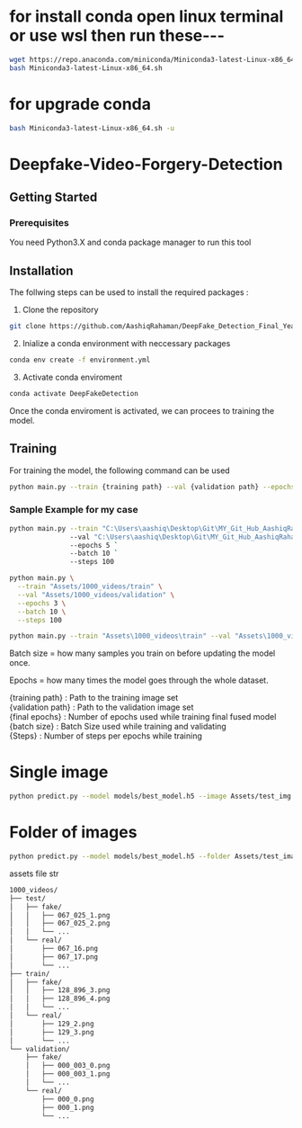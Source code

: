 # for install conda open linux terminal or use wsl then run these---
```bash
wget https://repo.anaconda.com/miniconda/Miniconda3-latest-Linux-x86_64.sh
bash Miniconda3-latest-Linux-x86_64.sh
```
# for upgrade conda 
```bash
bash Miniconda3-latest-Linux-x86_64.sh -u
```


# Deepfake-Video-Forgery-Detection 
## Getting Started
### Prerequisites
You need Python3.X and conda package manager to run this tool

## Installation
The follwing steps can be used to install the required packages :
1. Clone the repository 
```bash
git clone https://github.com/AashiqRahaman/DeepFake_Detection_Final_Year_College_Project
```
2. Inialize a conda environment with neccessary packages 
```bash
conda env create -f environment.yml
```
3. Activate conda enviroment 
```bash
conda activate DeepFakeDetection
```
Once the conda enviroment is activated, we can procees to training the model.

## Training
For training the model, the following command can be used 
```bash
python main.py --train {training path} --val {validation path} --epochs {final epoch} --batch {batch size} --steps {steps} 
```
### Sample Example for my case
```bash
python main.py --train "C:\Users\aashiq\Desktop\Git\MY_Git_Hub_AashiqRahaman\DeepFake_Detection_College_Project\Assets\1000_videos\train" `
               --val "C:\Users\aashiq\Desktop\Git\MY_Git_Hub_AashiqRahaman\DeepFake_Detection_College_Project\Assets\1000_videos\validation" `
               --epochs 5 `
               --batch 10 `
               --steps 100
```

```bash
python main.py \
  --train "Assets/1000_videos/train" \
  --val "Assets/1000_videos/validation" \
  --epochs 3 \
  --batch 10 \
  --steps 100

```
``` bash
python main.py --train "Assets\1000_videos\train" --val "Assets\1000_videos\validation" --epochs 2 --batch 10 --steps 100
```

Batch size = how many samples you train on before updating the model once.

Epochs = how many times the model goes through the whole dataset.




{training path} : Path to the training image set  
{validation path} : Path to the validation image set  
{final epochs} : Number of epochs used while training final fused model  
{batch size} : Batch Size used while training and validating  
{Steps} : Number of steps per epochs while training  




# Single image
```bash
python predict.py --model models/best_model.h5 --image Assets/test_img.png
````
# Folder of images
```bash
python predict.py --model models/best_model.h5 --folder Assets/test_images/
```




assets file str
```bash
1000_videos/
├── test/
│   ├── fake/
│   │   ├── 067_025_1.png
│   │   ├── 067_025_2.png
│   │   └── ...
│   └── real/
│       ├── 067_16.png
│       ├── 067_17.png
│       └── ...
├── train/
│   ├── fake/
│   │   ├── 128_896_3.png
│   │   ├── 128_896_4.png
│   │   └── ...
│   └── real/
│       ├── 129_2.png
│       ├── 129_3.png
│       └── ...
└── validation/
    ├── fake/
    │   ├── 000_003_0.png
    │   ├── 000_003_1.png
    │   └── ...
    └── real/
        ├── 000_0.png
        ├── 000_1.png
        └── ...
```